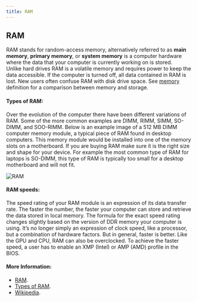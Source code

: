 ```yaml
---
title: RAM
---
```

## RAM

RAM stands for random-access memory, alternatively referred to as **main memory**, **primary memory**, or **system memory** is a computer hardware where the data that your computer is currently working on is stored.<br/>
Unlike hard drives RAM is a volatile memory and requires power to keep the data accessible. If the computer is turned off, all data contained in RAM is lost. New users often confuse RAM with disk drive space. See <a href='https://www.computerhope.com/jargon/m/memory.htm' target='_blank' rel='nofollow'>memory</a> definition for a comparison between memory and storage.<br/>

#### Types of RAM:
Over the evolution of the computer there have been different variations of RAM. Some of the more common examples are DIMM, RIMM, SIMM, SO-DIMM, and SOO-RIMM. Below is an example image of a 512 MB DIMM computer memory module, a typical piece of RAM found in desktop computers. This memory module would be installed into one of the memory slots on a motherboard. If you are buying RAM make sure it is the right size and shape for your device. For example the most common type of RAM for laptops is SO-DIMM, this type of RAM is typically too small for a desktop motherboard and will not fit.

![RAM](https://images-na.ssl-images-amazon.com/images/I/41kVnWQebtL._SL256_.jpg)

#### RAM speeds:
The speed rating of your RAM module is an expression of its data transfer rate. The faster the number, the faster your computer can store and retrieve the data stored in local memory. The formula for the exact speed rating changes slightly based on the version of DDR memory your computer is using. It’s no longer simply an expression of clock speed, like a processor, but a combination of hardware factors. But in general, faster is better. Like the GPU and CPU, RAM can also be overclocked. To achieve the faster speed, a user has to enable an XMP (Intel) or AMP (AMD) profile in the BIOS.


#### More Information:
<!-- Please add any articles you think might be helpful to read before writing the article -->
* <a href='http://www.webopedia.com/TERM/R/RAM.html' target='_blank' rel='nofollow'>RAM</a>.
* <a href='http://www.computermemoryupgrade.net/types-of-computer-memory-common-uses.html' target='_blank' rel='nofollow'>Types of RAM</a>.
* <a href='https://en.wikipedia.org/wiki/Random-access_memory' target='_blank' rel='noffolow'>Wikipedia</a>.


